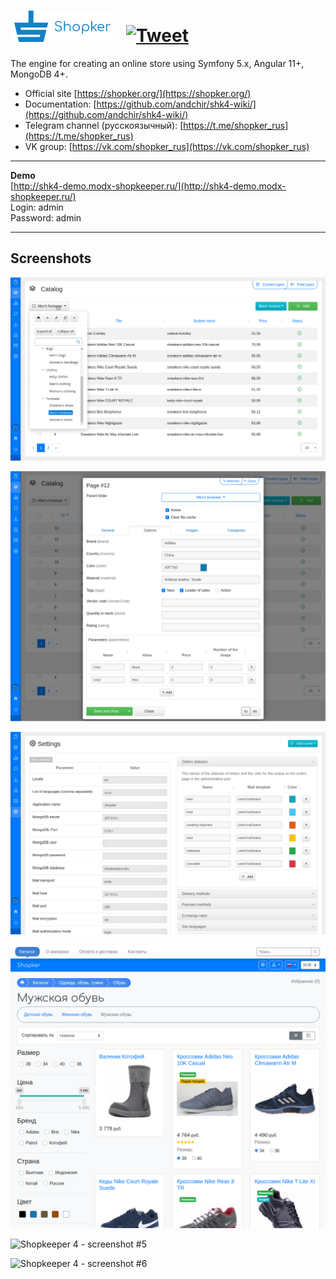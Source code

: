 # ![Shopkeeper4](https://github.com/andchir/shopkeeper4/blob/master/public/img/shk-logo-small-blue.png?raw=true) &nbsp; [![Tweet](https://img.shields.io/twitter/url/http/shields.io.svg?style=social)](https://twitter.com/intent/tweet?text=Get%20free%20engine%20for%20your%20online%20store&url=https://modx-shopkeeper.ru&via=shopkeeper4&hashtags=symfony,mongodb,angular,bootstrap)

The engine for creating an online store using Symfony 5.x, Angular 11+, MongoDB 4+.

- Official site [https://shopker.org/](https://shopker.org/)
- Documentation: [https://github.com/andchir/shk4-wiki/](https://github.com/andchir/shk4-wiki/)
- Telegram channel (русскоязычный): [https://t.me/shopker_rus](https://t.me/shopker_rus)
- VK group: [https://vk.com/shopker_rus](https://vk.com/shopker_rus)

***

**Demo**  
[http://shk4-demo.modx-shopkeeper.ru/](http://shk4-demo.modx-shopkeeper.ru/)  
Login: admin  
Password: admin

***

Screenshots
-----------

![Shopkeeper 4 - screenshot #1](https://github.com/andchir/shopkeeper4/blob/master/docs/screenshots/001.png?raw=true "Shopkeeper 4 - screenshot #1")

![Shopkeeper 4 - screenshot #2](https://github.com/andchir/shopkeeper4/blob/master/docs/screenshots/002.png?raw=true "Shopkeeper 4 - screenshot #2")

![Shopkeeper 4 - screenshot #3](https://github.com/andchir/shopkeeper4/blob/master/docs/screenshots/003.png?raw=true "Shopkeeper 4 - screenshot #3")

![Shopkeeper 4 - screenshot #4](https://github.com/andchir/shopkeeper4/blob/master/docs/screenshots/004.png?raw=true "Shopkeeper 4 - screenshot #4")

![Shopkeeper 4 - screenshot #5](https://github.com/andchir/shopkeeper4/blob/master/docs/screenshots/005.png?raw=true "Shopkeeper 4 - screenshot #5")

![Shopkeeper 4 - screenshot #6](https://github.com/andchir/shopkeeper4/blob/master/docs/screenshots/006.png?raw=true "Shopkeeper 4 - screenshot #6")

